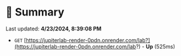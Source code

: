 # 📖 Summary
Last updated: **4/23/2024, 8:39:08 PM**

- `GET` [https://jupiterlab-render-0pdn.onrender.com/lab?](https://jupiterlab-render-0pdn.onrender.com/lab?) - **Up** (525ms)
